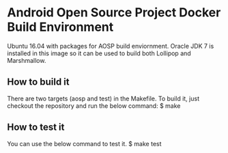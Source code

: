 Android Open Source Project Docker Build Environment
====================================================

Ubuntu 16.04 with packages for AOSP build enviornment. 
Oracle JDK 7 is installed in this image so it can be used to build both
Lollipop and Marshmallow.

How to build it
---------------

There are two targets (aosp and test) in the Makefile. To build it, just checkout the repository
and run the below command:
$ make


How to test it
--------------

You can use the below command to test it.
$ make test
